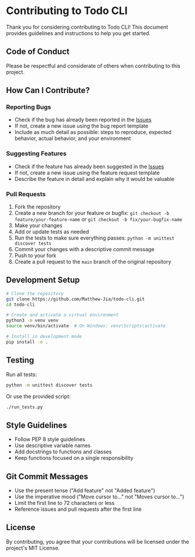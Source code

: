 # Contributing to Todo CLI

Thank you for considering contributing to Todo CLI! This document provides guidelines and instructions to help you get started.

## Code of Conduct

Please be respectful and considerate of others when contributing to this project.

## How Can I Contribute?

### Reporting Bugs

- Check if the bug has already been reported in the [Issues](https://github.com/Matthew-Jia/todo-cli/issues)
- If not, create a new issue using the bug report template
- Include as much detail as possible: steps to reproduce, expected behavior, actual behavior, and your environment

### Suggesting Features

- Check if the feature has already been suggested in the [Issues](https://github.com/Matthew-Jia/todo-cli/issues)
- If not, create a new issue using the feature request template
- Describe the feature in detail and explain why it would be valuable

### Pull Requests

1. Fork the repository
2. Create a new branch for your feature or bugfix: `git checkout -b feature/your-feature-name` or `git checkout -b fix/your-bugfix-name`
3. Make your changes
4. Add or update tests as needed
5. Run the tests to make sure everything passes: `python -m unittest discover tests`
6. Commit your changes with a descriptive commit message
7. Push to your fork
8. Create a pull request to the `main` branch of the original repository

## Development Setup

```bash
# Clone the repository
git clone https://github.com/Matthew-Jia/todo-cli.git
cd todo-cli

# Create and activate a virtual environment
python3 -m venv venv
source venv/bin/activate  # On Windows: venv\Scripts\activate

# Install in development mode
pip install -e .
```

## Testing

Run all tests:
```bash
python -m unittest discover tests
```

Or use the provided script:
```bash
./run_tests.py
```

## Style Guidelines

- Follow PEP 8 style guidelines
- Use descriptive variable names
- Add docstrings to functions and classes
- Keep functions focused on a single responsibility

## Git Commit Messages

- Use the present tense ("Add feature" not "Added feature")
- Use the imperative mood ("Move cursor to..." not "Moves cursor to...")
- Limit the first line to 72 characters or less
- Reference issues and pull requests after the first line

## License

By contributing, you agree that your contributions will be licensed under the project's MIT License.
